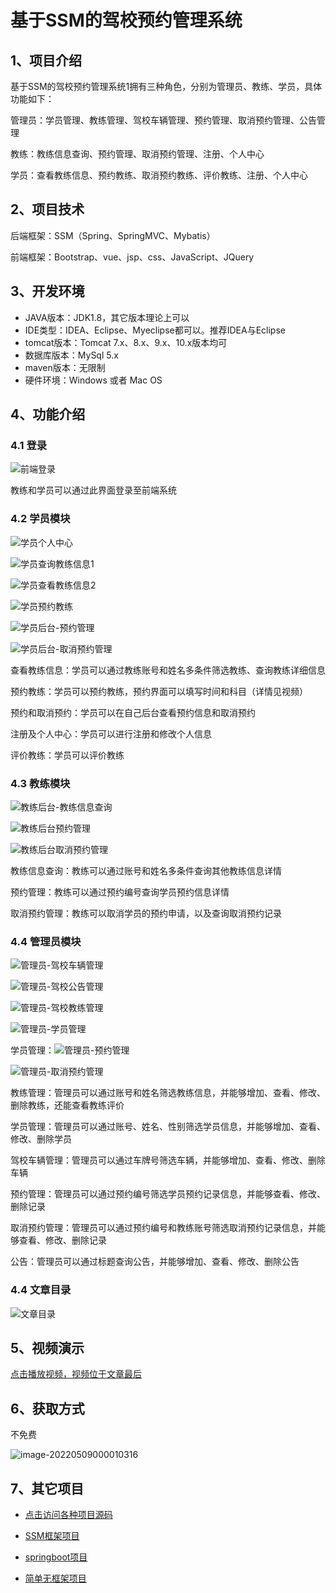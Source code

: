 # 基于SSM的驾校预约管理系统

## 1、项目介绍

基于SSM的驾校预约管理系统1拥有三种角色，分别为管理员、教练、学员，具体功能如下：

管理员：学员管理、教练管理、驾校车辆管理、预约管理、取消预约管理、公告管理

教练：教练信息查询、预约管理、取消预约管理、注册、个人中心

学员：查看教练信息、预约教练、取消预约教练、评价教练、注册、个人中心


## 2、项目技术

后端框架：SSM（Spring、SpringMVC、Mybatis）

前端框架：Bootstrap、vue、jsp、css、JavaScript、JQuery

## 3、开发环境

- JAVA版本：JDK1.8，其它版本理论上可以
- IDE类型：IDEA、Eclipse、Myeclipse都可以。推荐IDEA与Eclipse
- tomcat版本：Tomcat 7.x、8.x、9.x、10.x版本均可
- 数据库版本：MySql 5.x
- maven版本：无限制
- 硬件环境：Windows 或者 Mac OS


## 4、功能介绍

### 4.1 登录

![前端登录](https://gitee.com/buer_wang/project-drawing-bed/raw/master/Typora-Images/20220514223433.jpg)

教练和学员可以通过此界面登录至前端系统

### 4.2 学员模块

![学员个人中心](https://gitee.com/buer_wang/project-drawing-bed/raw/master/Typora-Images/20220514223517.jpg)

![学员查询教练信息1](https://gitee.com/buer_wang/project-drawing-bed/raw/master/Typora-Images/20220514223523.jpg)

![学员查看教练信息2](https://gitee.com/buer_wang/project-drawing-bed/raw/master/Typora-Images/20220514223529.jpg)

![学员预约教练](https://gitee.com/buer_wang/project-drawing-bed/raw/master/Typora-Images/20220514223536.jpg)

![学员后台-预约管理](https://gitee.com/buer_wang/project-drawing-bed/raw/master/Typora-Images/20220514223541.jpg)

![学员后台-取消预约管理](https://gitee.com/buer_wang/project-drawing-bed/raw/master/Typora-Images/20220514223546.jpg)

查看教练信息：学员可以通过教练账号和姓名多条件筛选教练、查询教练详细信息

预约教练：学员可以预约教练，预约界面可以填写时间和科目（详情见视频）

预约和取消预约：学员可以在自己后台查看预约信息和取消预约

注册及个人中心：学员可以进行注册和修改个人信息

评价教练：学员可以评价教练

### 4.3 教练模块

![教练后台-教练信息查询](https://gitee.com/buer_wang/project-drawing-bed/raw/master/Typora-Images/20220514223853.jpg)

![教练后台预约管理](https://gitee.com/buer_wang/project-drawing-bed/raw/master/Typora-Images/20220514223855.jpg)

![教练后台取消预约管理](https://gitee.com/buer_wang/project-drawing-bed/raw/master/Typora-Images/20220514223858.jpg)

教练信息查询：教练可以通过账号和姓名多条件查询其他教练信息详情

预约管理：教练可以通过预约编号查询学员预约信息详情

取消预约管理：教练可以取消学员的预约申请，以及查询取消预约记录

### 4.4 管理员模块

![管理员-驾校车辆管理](https://gitee.com/buer_wang/project-drawing-bed/raw/master/Typora-Images/20220514224054.jpg)

![管理员-驾校公告管理](https://gitee.com/buer_wang/project-drawing-bed/raw/master/Typora-Images/20220514224058.jpg)

![管理员-驾校教练管理](https://gitee.com/buer_wang/project-drawing-bed/raw/master/Typora-Images/20220514224100.jpg)

![管理员-学员管理](https://gitee.com/buer_wang/project-drawing-bed/raw/master/Typora-Images/20220514224103.jpg)

学员管理：![管理员-预约管理](https://gitee.com/buer_wang/project-drawing-bed/raw/master/Typora-Images/20220514224108.jpg)

![管理员-取消预约管理](https://gitee.com/buer_wang/project-drawing-bed/raw/master/Typora-Images/20220514224111.jpg)

教练管理：管理员可以通过账号和姓名筛选教练信息，并能够增加、查看、修改、删除教练，还能查看教练评价

学员管理：管理员可以通过账号、姓名、性别筛选学员信息，并能够增加、查看、修改、删除学员

驾校车辆管理：管理员可以通过车牌号筛选车辆，并能够增加、查看、修改、删除车辆

预约管理：管理员可以通过预约编号筛选学员预约记录信息，并能够查看、修改、删除记录

取消预约管理：管理员可以通过预约编号和教练账号筛选取消预约记录信息，并能够查看、修改、删除记录

公告：管理员可以通过标题查询公告，并能够增加、查看、修改、删除公告

### 4.4 文章目录

![文章目录](https://gitee.com/buer_wang/project-drawing-bed/raw/master/Typora-Images/20220514224647.jpg)

## 5、视频演示

[点击播放视频，视频位于文章最后](输入链接)

## 6、获取方式

不免费

![image-20220509000010316](https://gitee.com/buer_wang/project-drawing-bed/raw/master/Typora-Images/20220509000012.png)

## 7、其它项目

* [点击访问各种项目源码](https://mp.weixin.qq.com/s?__biz=MzkwMjM1MjM0Ng==&mid=2247483834&idx=1&sn=40517cecf36ce5d7663ed774a033fa2c&chksm=c0a79d0ff7d0141943c5d8da40b489e8ecdda5c345568776f475576506c76a954bd8238dc4f5#rd)
* [SSM框架项目](https://mp.weixin.qq.com/mp/appmsgalbum?__biz=MzkwMjM1MjM0Ng==&action=getalbum&album_id=2387377591113859072#wechat_redirect)

* [springboot项目](https://mp.weixin.qq.com/mp/appmsgalbum?__biz=MzkwMjM1MjM0Ng==&action=getalbum&album_id=2387377898791223296#wechat_redirect)

* [简单无框架项目](https://mp.weixin.qq.com/mp/appmsgalbum?__biz=MzkwMjM1MjM0Ng==&action=getalbum&album_id=2387378317047218183#wechat_redirect)

  

